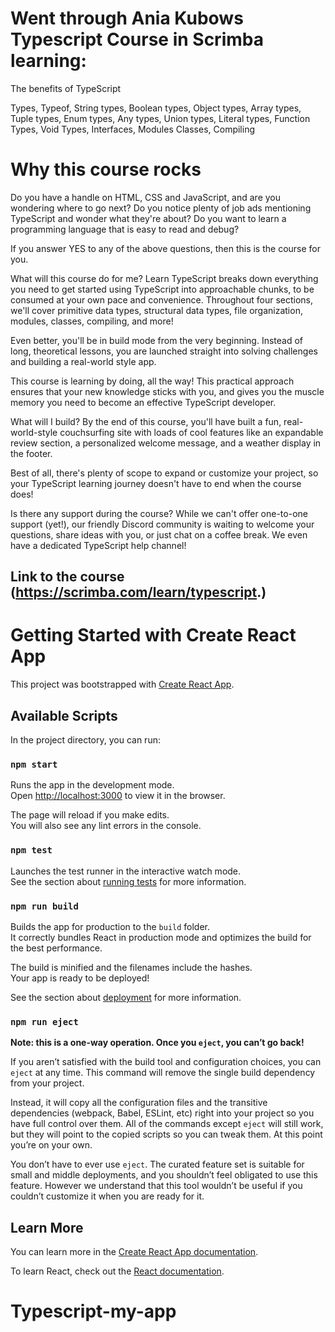 # Went through Ania Kubows Typescript Course in Scrimba learning:

The benefits of TypeScript

Types, Typeof, String types, Boolean types, Object types, Array types, Tuple types, Enum types, Any types, Union types, Literal types, Function Types, Void Types, Interfaces, Modules Classes, Compiling

# Why this course rocks
Do you have a handle on HTML, CSS and JavaScript, and are you wondering where to go next? Do you notice plenty of job ads mentioning TypeScript and wonder what they're about? Do you want to learn a programming language that is easy to read and debug?

If you answer YES to any of the above questions, then this is the course for you.

What will this course do for me? Learn TypeScript breaks down everything you need to get started using TypeScript into approachable chunks, to be consumed at your own pace and convenience. Throughout four sections, we'll cover primitive data types, structural data types, file organization, modules, classes, compiling, and more!

Even better, you'll be in build mode from the very beginning. Instead of long, theoretical lessons, you are launched straight into solving challenges and building a real-world style app.

This course is learning by doing, all the way! This practical approach ensures that your new knowledge sticks with you, and gives you the muscle memory you need to become an effective TypeScript developer.

What will I build? By the end of this course, you'll have built a fun, real-world-style couchsurfing site with loads of cool features like an expandable review section, a personalized welcome message, and a weather display in the footer.

Best of all, there's plenty of scope to expand or customize your project, so your TypeScript learning journey doesn't have to end when the course does!

Is there any support during the course? While we can't offer one-to-one support (yet!), our friendly Discord community is waiting to welcome your questions, share ideas with you, or just chat on a coffee break. We even have a dedicated TypeScript help channel!

## Link to the course (https://scrimba.com/learn/typescript.)






# Getting Started with Create React App

This project was bootstrapped with [Create React App](https://github.com/facebook/create-react-app).

## Available Scripts

In the project directory, you can run:

### `npm start`

Runs the app in the development mode.\
Open [http://localhost:3000](http://localhost:3000) to view it in the browser.

The page will reload if you make edits.\
You will also see any lint errors in the console.

### `npm test`

Launches the test runner in the interactive watch mode.\
See the section about [running tests](https://facebook.github.io/create-react-app/docs/running-tests) for more information.

### `npm run build`

Builds the app for production to the `build` folder.\
It correctly bundles React in production mode and optimizes the build for the best performance.

The build is minified and the filenames include the hashes.\
Your app is ready to be deployed!

See the section about [deployment](https://facebook.github.io/create-react-app/docs/deployment) for more information.

### `npm run eject`

**Note: this is a one-way operation. Once you `eject`, you can’t go back!**

If you aren’t satisfied with the build tool and configuration choices, you can `eject` at any time. This command will remove the single build dependency from your project.

Instead, it will copy all the configuration files and the transitive dependencies (webpack, Babel, ESLint, etc) right into your project so you have full control over them. All of the commands except `eject` will still work, but they will point to the copied scripts so you can tweak them. At this point you’re on your own.

You don’t have to ever use `eject`. The curated feature set is suitable for small and middle deployments, and you shouldn’t feel obligated to use this feature. However we understand that this tool wouldn’t be useful if you couldn’t customize it when you are ready for it.

## Learn More

You can learn more in the [Create React App documentation](https://facebook.github.io/create-react-app/docs/getting-started).

To learn React, check out the [React documentation](https://reactjs.org/).
# Typescript-my-app
